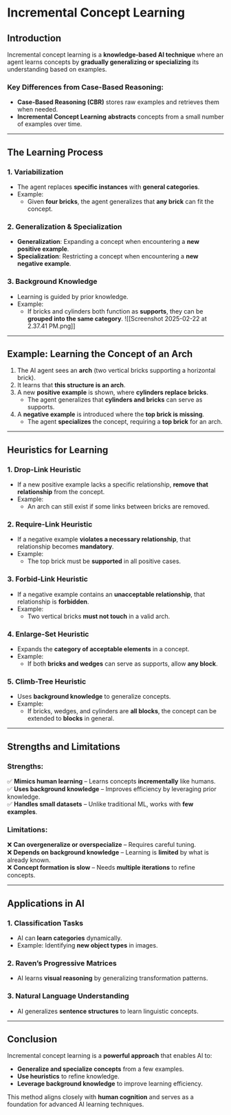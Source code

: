 # Incremental Concept Learning

## Introduction
Incremental concept learning is a **knowledge-based AI technique** where an agent learns concepts by **gradually generalizing or specializing** its understanding based on examples.

### Key Differences from Case-Based Reasoning:
- **Case-Based Reasoning (CBR)** stores raw examples and retrieves them when needed.
- **Incremental Concept Learning** **abstracts** concepts from a small number of examples over time.

---

## The Learning Process
### 1. **Variabilization**
- The agent replaces **specific instances** with **general categories**.
- Example:
  - Given **four bricks**, the agent generalizes that **any brick** can fit the concept.

### 2. **Generalization & Specialization**
- **Generalization**: Expanding a concept when encountering a **new positive example**.
- **Specialization**: Restricting a concept when encountering a **new negative example**.

### 3. **Background Knowledge**
- Learning is guided by prior knowledge.
- Example:
  - If bricks and cylinders both function as **supports**, they can be **grouped into the same category**.
![[Screenshot 2025-02-22 at 2.37.41 PM.png]]
---

## Example: Learning the Concept of an Arch
1. The AI agent sees an **arch** (two vertical bricks supporting a horizontal brick).
2. It learns that **this structure is an arch**.
3. A new **positive example** is shown, where **cylinders replace bricks**.
   - The agent generalizes that **cylinders and bricks** can serve as supports.
4. A **negative example** is introduced where the **top brick is missing**.
   - The agent **specializes** the concept, requiring a **top brick** for an arch.

---

## Heuristics for Learning
### **1. Drop-Link Heuristic**
- If a new positive example lacks a specific relationship, **remove that relationship** from the concept.
- Example:
  - An arch can still exist if some links between bricks are removed.

### **2. Require-Link Heuristic**
- If a negative example **violates a necessary relationship**, that relationship becomes **mandatory**.
- Example:
  - The top brick must be **supported** in all positive cases.

### **3. Forbid-Link Heuristic**
- If a negative example contains an **unacceptable relationship**, that relationship is **forbidden**.
- Example:
  - Two vertical bricks **must not touch** in a valid arch.

### **4. Enlarge-Set Heuristic**
- Expands the **category of acceptable elements** in a concept.
- Example:
  - If both **bricks and wedges** can serve as supports, allow **any block**.

### **5. Climb-Tree Heuristic**
- Uses **background knowledge** to generalize concepts.
- Example:
  - If bricks, wedges, and cylinders are **all blocks**, the concept can be extended to **blocks** in general.

---

## Strengths and Limitations
### Strengths:
✅ **Mimics human learning** – Learns concepts **incrementally** like humans.  
✅ **Uses background knowledge** – Improves efficiency by leveraging prior knowledge.  
✅ **Handles small datasets** – Unlike traditional ML, works with **few examples**.  

### Limitations:
❌ **Can overgeneralize or overspecialize** – Requires careful tuning.  
❌ **Depends on background knowledge** – Learning is **limited** by what is already known.  
❌ **Concept formation is slow** – Needs **multiple iterations** to refine concepts.  

---

## Applications in AI
### **1. Classification Tasks**
- AI can **learn categories** dynamically.
- Example: Identifying **new object types** in images.

### **2. Raven’s Progressive Matrices**
- AI learns **visual reasoning** by generalizing transformation patterns.

### **3. Natural Language Understanding**
- AI generalizes **sentence structures** to learn linguistic concepts.

---

## Conclusion
Incremental concept learning is a **powerful approach** that enables AI to:
- **Generalize and specialize concepts** from a few examples.
- **Use heuristics** to refine knowledge.
- **Leverage background knowledge** to improve learning efficiency.

This method aligns closely with **human cognition** and serves as a foundation for advanced AI learning techniques.

